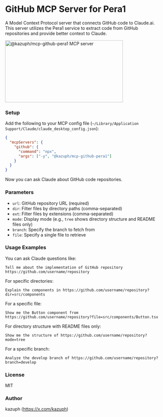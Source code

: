 # GitHub MCP Server for Pera1

A Model Context Protocol server that connects GitHub code to Claude.ai. This server utilizes the Pera1 service to extract code from GitHub repositories and provide better context to Claude.

<a href="https://glama.ai/mcp/servers/m2sd6ew3wf"><img width="380" height="200" src="https://glama.ai/mcp/servers/m2sd6ew3wf/badge" alt="@kazuph/mcp-github-pera1 MCP server" /></a>

### Setup

Add the following to your MCP config file (`~/Library/Application Support/Claude/claude_desktop_config.json`):
```json
{
  "mcpServers": {
    "github": {
      "command": "npx",
      "args": ["-y", "@kazuph/mcp-github-pera1"]
    }
  }
}
```

Now you can ask Claude about GitHub code repositories.

### Parameters

- `url`: GitHub repository URL (required)
- `dir`: Filter files by directory paths (comma-separated)
- `ext`: Filter files by extensions (comma-separated)
- `mode`: Display mode (e.g., `tree` shows directory structure and README files only)
- `branch`: Specify the branch to fetch from
- `file`: Specify a single file to retrieve

### Usage Examples

You can ask Claude questions like:
```
Tell me about the implementation of GitHub repository https://github.com/username/repository
```

For specific directories:
```
Explain the components in https://github.com/username/repository?dir=src/components
```

For a specific file:
```
Show me the Button component from https://github.com/username/repository?file=src/components/Button.tsx
```

For directory structure with README files only:
```
Show me the structure of https://github.com/username/repository?mode=tree
```

For a specific branch:
```
Analyze the develop branch of https://github.com/username/repository?branch=develop
```

### License

MIT

### Author

kazuph (https://x.com/kazuph)
